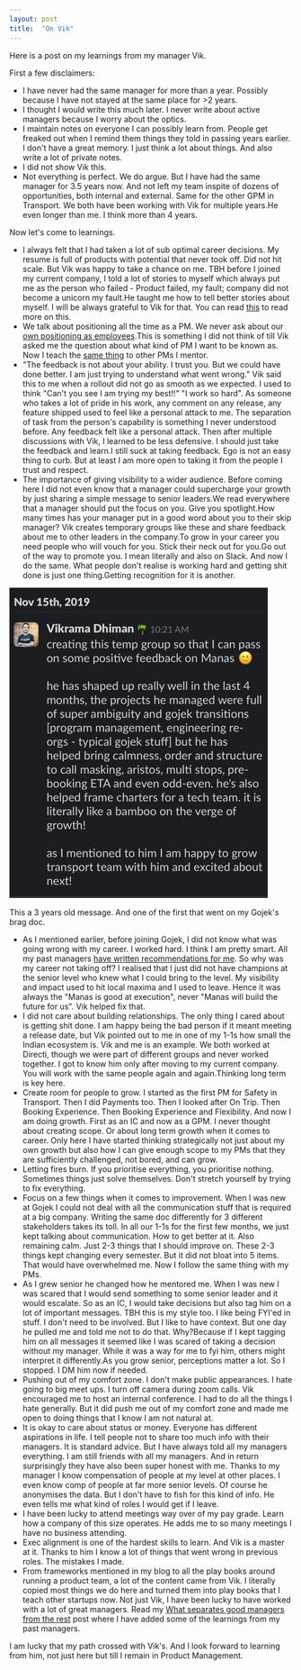 ```yaml
---
layout: post
title:  "On Vik"
---
```


Here is a post on my learnings from my manager Vik.


First a few disclaimers:

-  I have never had the same manager for more than a year. Possibly because I have not stayed at the same place for >2 years.
-  I thought I would write this much later. I never write about active managers because I worry about the optics.
-  I maintain notes on everyone I can possibly learn from. People get freaked out when I remind them things they told in passing years earlier. I don't have a great memory. I just think a lot about things. And also write a lot of private notes.
-  I did not show Vik this.
-  Not everything is perfect. We do argue. But I have had the same manager for 3.5 years now. And not left my team inspite of dozens of opportunities, both internal and external. Same for the other GPM in Transport. We both have been working with Vik for multiple years.He even longer than me. I think more than 4 years.

Now let's come to learnings.

- I always felt that I had taken a lot of sub optimal career decisions. My resume is full of products with potential that never took off. Did not hit scale. But Vik was happy to take a chance on me. TBH before I joined my current company, I told a lot of stories to myself which always put me as the person who failed - Product failed, my fault; company did not become a unicorn my fault.He taught me how to tell better stories about myself. I will be always grateful to Vik for that. You can read [this](https://manassaloi.com/2021/12/07/stories-we-tell.html) to read more on this.
-  We talk about positioning all the time as a PM. We never ask about our [own positioning as employees](https://manassaloi.com/2020/06/16/go-to-person.html).This is something I did not think of till Vik asked me the question about what kind of PM I want to be known as. Now I teach the [same thing](https://manassaloi.com/2020/02/27/kind-of-PM.html) to other PMs I mentor.
-  "The feedback is not about your ability. I trust you. But we could have done better. I am just trying to understand what went wrong." Vik said this to me when a rollout did not go as smooth as we expected. I used to think "Can't you see I am trying my best!!" "I work so hard". As someone who takes a lot of pride in his work, any comment on any release, any feature shipped used to feel like a personal attack to me. The separation of task from the person's capability is something I never understood before. Any feedback felt like a personal attack. Then after multiple discussions with Vik, I learned to be less defensive. I should just take the feedback and learn.I still suck at taking feedback. Ego is not an easy thing to curb. But at least I am more open to taking it from the people I trust and respect.
- The importance of giving visibility to a wider audience. Before coming here I did not even know that a manager could supercharge your growth by just sharing a simple message to senior leaders.We read everywhere that a manager should put the focus on you. Give you spotlight.How many times has your manager put in a good word about you to their skip manager? Vik creates temporary groups like these and share feedback about me to other leaders in the company.To grow in your career you need people who will vouch for you. Stick their neck out for you.Go out of the way to promote you. I mean literally and also on Slack. And now I do the same. What people don't realise is working hard and getting shit done is just one thing.Getting recognition for it is another.

![Vik's message](/assets/img/vik_message.png)

This a 3 years old message. And one of the first that went on my Gojek's brag doc.

- As I mentioned earlier, before joining Gojek, I did not know what was going wrong with my career. I worked hard. I think I am pretty smart. All my past managers [have written recommendations for me](https://manassaloi.com/proofofwork/). So why was my career not taking off? I realised that I just did not have champions at the senior level who knew what I could bring to the level. My visibility and impact used to hit local maxima and I used to leave. Hence it was always the "Manas is good at execution", never "Manas will build the future for us". Vik helped fix that.
- I did not care about building relationships. The only thing I cared about is getting shit done. I am happy being the bad person if it meant meeting a release date, but Vik pointed out to me in one of my 1-1s how small the Indian ecosystem is. Vik and me is an example. We both worked at Directi, though we were part of different groups and never worked together. I got to know him only after moving to my current company. You will work with the same people again and again.Thinking long term is key here.
- Create room for people to grow. I started as the first PM for Safety in Transport. Then I did Payments too. Then I looked after On Trip. Then Booking Experience. Then Booking Experience and Flexibility. And now I am doing growth. First as an IC and now as a GPM. I never thought about creating scope. Or about long term growth when it comes to career. Only here I have started thinking strategically not just about my own growth but also how I can give enough scope to my PMs that they are sufficiently challenged, not bored, and can grow.
- Letting fires burn. If you prioritise everything, you prioritise nothing. Sometimes things just solve themselves. Don't stretch yourself by trying to fix everything.
- Focus on a few things when it comes to improvement. When I was new at Gojek I could not deal with all the communication stuff that is required at a big company. Writing the same doc differently for 3 different stakeholders takes its toll. In all our 1-1s for the first few months, we just kept talking about communication. How to get better at it. Also remaining calm. Just 2-3 things that I should improve on. These 2-3 things kept changing every semester. But it did not bloat into 5 items. That would have overwhelmed me. Now I follow the same thing with my PMs.
- As I grew senior he changed how he mentored me. When I was new I was scared that I would send something to some senior leader and it would escalate. So as an IC, I would take decisions but also tag him on a lot of important messages. TBH this is my style too. I like being FYI'ed in stuff. I don't need to be involved. But I like to have context. But one day he pulled me and told me not to do that. Why?Because if I kept tagging him on all messages it seemed like I was scared of taking a decision without my manager. While it was a way for me to fyi him, others might interpret it differently.As you grow senior, perceptions matter a lot. So I stopped. I DM him now if needed.
- Pushing out of my comfort zone. I don't make public appearances. I hate going to big meet ups. I turn off camera during zoom calls. Vik encouraged me to host an internal conference. I had to do all the things I hate generally. But it did push me out of my comfort zone and made me open to doing things that I know I am not natural at.
- It is okay to care about status or money. Everyone has different aspirations in life. I tell people not to share too much info with their managers. It is standard advice. But I have always told all my managers everything. I am still friends with all my managers. And in return surprisingly they have also been super honest with me. Thanks to my manager I know compensation of people at my level at other places. I even know comp of people at far more senior levels. Of course he anonymises the data. But I don't have to fish for this kind of info. He even tells me what kind of roles I would get if I leave.
- I have been lucky to attend meetings way over of my pay grade. Learn how a company of this size operates. He adds me to so many meetings I have no business attending.
- Exec alignment is one of the hardest skills to learn. And Vik is a master at it. Thanks to him I know a lot of things that went wrong in previous roles. The mistakes I made.
- From frameworks mentioned in my blog to all the play books around running a product team, a lot of the content came from Vik. I literally copied most things we do here and turned them into play books that I teach other startups now. Not just Vik, I have been lucky to have worked with a lot of great managers. Read my [What separates good managers from the rest](https://manassaloi.com/2019/03/10/good-managers-bad-product-manager.html) post where I have added some of the learnings from my past managers.

I am lucky that my path crossed with Vik's. And I look forward to learning from him, not just here but till I remain in Product Management.
